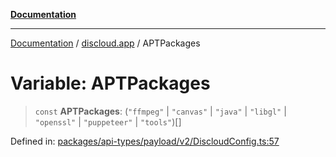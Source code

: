 [**Documentation**](../../README.md)

***

[Documentation](../../packages.md) / [discloud.app](../README.md) / APTPackages

# Variable: APTPackages

> `const` **APTPackages**: (`"ffmpeg"` \| `"canvas"` \| `"java"` \| `"libgl"` \| `"openssl"` \| `"puppeteer"` \| `"tools"`)[]

Defined in: [packages/api-types/payload/v2/DiscloudConfig.ts:57](https://github.com/discloud/discloud.app/blob/e06d08869d94db25520cbe5fdcc3cdbc242fb0cb/packages/api-types/payload/v2/DiscloudConfig.ts#L57)
